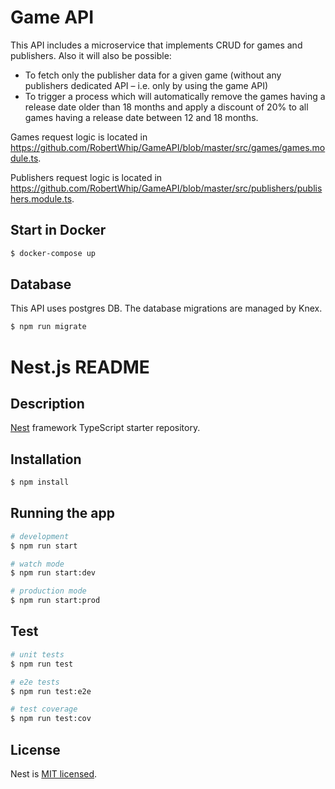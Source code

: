 # Game API
This API includes a microservice that implements CRUD for games and publishers.
Also it will also be possible:
- To fetch only the publisher data for a given game (without any publishers dedicated API – i.e. only by
using the game API)
- To trigger a process which will automatically remove the games having a release date older than 18
months and apply a discount of 20% to all games having a release date between 12 and 18 months.

Games request logic is located in https://github.com/RobertWhip/GameAPI/blob/master/src/games/games.module.ts.

Publishers request logic is located in https://github.com/RobertWhip/GameAPI/blob/master/src/publishers/publishers.module.ts.

## Start in Docker
```bash
$ docker-compose up
```

## Database
This API uses postgres DB. The database migrations are managed by Knex.
```bash
$ npm run migrate
```

# Nest.js README

## Description

[Nest](https://github.com/nestjs/nest) framework TypeScript starter repository.

## Installation

```bash
$ npm install
```

## Running the app

```bash
# development
$ npm run start

# watch mode
$ npm run start:dev

# production mode
$ npm run start:prod
```

## Test

```bash
# unit tests
$ npm run test

# e2e tests
$ npm run test:e2e

# test coverage
$ npm run test:cov
```

## License

Nest is [MIT licensed](LICENSE).
